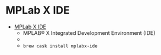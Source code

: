 # MPLab X IDE
- [MPLab X IDE](https://www.microchip.com/mplab/mplab-x-ide)
  -  MPLAB® X Integrated Development Environment (IDE)
  - 
  - `brew cask install mplabx-ide`

